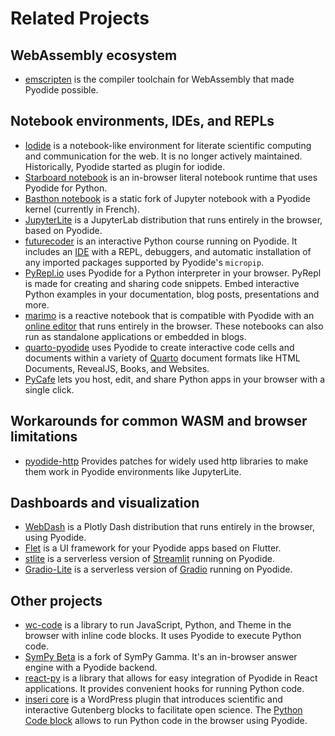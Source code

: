 # Related Projects

## WebAssembly ecosystem

- [emscripten](https://emscripten.org/) is the compiler toolchain for WebAssembly
  that made Pyodide possible.

## Notebook environments, IDEs, and REPLs

- [Iodide](https://github.com/iodide-project/iodide) is a notebook-like
  environment for literate scientific computing and communication for the
  web. It is no longer actively maintained. Historically, Pyodide started
  as plugin for iodide.
- [Starboard notebook](https://github.com/gzuidhof/starboard-notebook) is an
  in-browser literal notebook runtime that uses Pyodide for Python.
- [Basthon notebook](https://notebook.basthon.fr/) is a static fork of Jupyter
  notebook with a Pyodide kernel (currently in French).
- [JupyterLite](https://github.com/jupyterlite/jupyterlite) is a JupyterLab
  distribution that runs entirely in the browser, based on Pyodide.
- [futurecoder](https://futurecoder.io/) is an interactive Python
  course running on Pyodide. It includes an
  [IDE](https://futurecoder.io/course/#ide) with a REPL,
  debuggers, and automatic installation of
  any imported packages supported by Pyodide's `micropip`.
- [PyRepl.io](https://pyrepl.io) uses Pyodide for a Python interpreter in your browser. PyRepl is made for creating and sharing code snippets. Embed interactive Python examples in your documentation, blog posts, presentations and more.
- [marimo](https://github.com/marimo-team/marimo) is a reactive notebook that is compatible with Pyodide with an [online editor](https://marimo.app/) that runs entirely in the browser. These notebooks can also run as standalone applications or embedded in blogs.
- [quarto-pyodide](https://github.com/coatless-quarto/pyodide) uses Pyodide
  to create interactive code cells and documents within a variety of
  [Quarto](https://quarto.org/) document formats like
  HTML Documents, RevealJS, Books, and Websites.
- [PyCafe](https://py.cafe) lets you host, edit, and share Python apps in your browser with a single click.

## Workarounds for common WASM and browser limitations

- [pyodide-http](https://github.com/koenvo/pyodide-http) Provides patches for
  widely used http libraries to make them work in Pyodide environments like
  JupyterLite.

## Dashboards and visualization

- [WebDash](https://github.com/ibdafna/webdash) is a Plotly Dash distribution
  that runs entirely in the browser, using Pyodide.
- [Flet](https://flet.dev) is a UI framework for your Pyodide apps based on Flutter.
- [stlite](https://github.com/whitphx/stlite) is a serverless version of [Streamlit](https://streamlit.io/) running on Pyodide.
- [Gradio-Lite](https://www.gradio.app/guides/gradio-lite) is a serverless version of [Gradio](https://www.gradio.app/) running on Pyodide.

## Other projects

- [wc-code](https://github.com/vanillawc/wc-code) is a library to run
  JavaScript, Python, and Theme in the browser with inline code blocks.
  It uses Pyodide to execute Python code.
- [SymPy Beta](https://github.com/eagleoflqj/sympy_beta) is a fork of SymPy
  Gamma. It's an in-browser answer engine with a Pyodide backend.
- [react-py](https://github.com/elilambnz/react-py) is a library that allows for easy integration of Pyodide in React applications. It provides convenient hooks for running Python code.
- [inseri core](https://wordpress.org/plugins/inseri-core/) is a WordPress plugin that introduces scientific and interactive Gutenberg blocks to facilitate open science. The [Python Code block](https://docs.inseri.swiss/blocks/python/) allows to run Python code in the browser using Pyodide.
